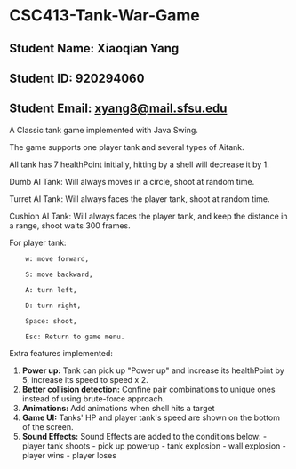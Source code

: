 # CSC413-Tank-War-Game

## Student Name: Xiaoqian Yang

## Student ID: 920294060

## Student Email: xyang8@mail.sfsu.edu


A Classic tank game implemented with Java Swing.

The game supports one player tank and several types of Aitank.

All tank has 7 healthPoint initially, hitting by a shell will decrease it by 1.

Dumb AI Tank: Will always moves in a circle, shoot at random time.

Turret AI Tank: Will always faces the player tank, shoot at random time.

Cushion AI Tank: Will always faces the player tank, and keep the distance in a range, shoot waits 300 frames.

For player tank: 

		w: move forward,
                
		S: move backward,
                
		A: turn left,
                
		D: turn right,
                
		Space: shoot,
		
		Esc: Return to game menu.

Extra features implemented:

1. **Power up:** Tank can pick up "Power up" and increase its healthPoint by 5, increase its speed to speed x 2.
2. **Better collision detection:** Confine pair combinations to unique ones instead of using brute-force approach.		
3. **Animations:** Add animations when shell hits a target
4. **Game UI:**  Tanks' HP and player tank's speed are shown on the bottom of the screen.
5. **Sound Effects:**  Sound Effects are added to the conditions below:
            - player tank shoots
	    - pick up powerup
	    - tank explosion
	    - wall explosion
	    - player wins
	    - player loses

